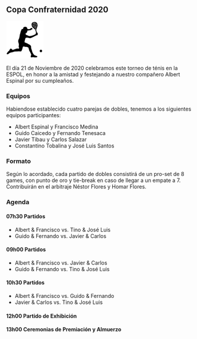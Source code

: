 ## Copa Confraternidad 2020

<img src="./noun_Tennis_2831357.png" width="100">

El día 21 de Noviembre de 2020 celebramos este torneo de ténis en la ESPOL, en honor a la amistad y festejando a nuestro compañero Albert Espinal por su cumpleaños.

### Equipos

Habiendose establecido cuatro parejas de dobles, tenemos a los siguientes equipos participantes:

- Albert Espinal y Francisco Medina
- Guido Caicedo y Fernando Tenesaca
- Javier Tibau y Carlos Salazar
- Constantino Tobalina y José Luis Santos

### Formato

Según lo acordado, cada partido de dobles consistirá de un pro-set de 8 games, con punto de oro y tie-break en caso de llegar a un empate a 7. Contribuirán en el arbitraje Néstor Flores y Homar Flores.

### Agenda

#### 07h30 Partidos
- Albert & Francisco vs. Tino & José Luis
- Guido & Fernando vs. Javier & Carlos

#### 09h00 Partidos
- Albert & Francisco vs. Javier & Carlos
- Guido & Fernando vs. Tino & José Luis 

#### 10h30 Partidos 
- Albert & Francisco vs. Guido & Fernando
- Javier & Carlos vs. Tino & José Luis

#### 12h00 Partido de Exhibición

#### 13h00 Ceremonias de Premiación y Almuerzo
